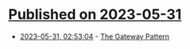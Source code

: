 # [Published on 2023-05-31](index.md)

* [2023-05-31, 02:53:04](https://lobste.rs/s/4awvgw/gateway_pattern) - [The Gateway Pattern](https://mattbrictson.com/blog/gateway-pattern)

